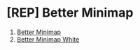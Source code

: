 # [REP] Better Minimap

1. [Better Minimap](https://steamcommunity.com/sharedfiles/filedetails/?id=2534310479)
2. [Better Minimap White](https://steamcommunity.com/sharedfiles/filedetails/?id=2535623301)
